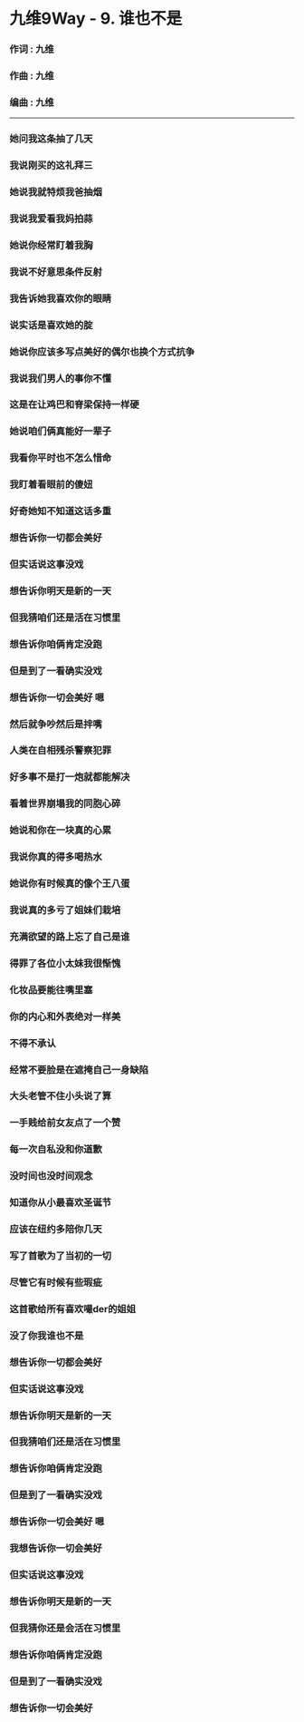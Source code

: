 # 九维9Way - 9. 谁也不是
### 作词 : 九维
### 作曲 : 九维
### 编曲 : 九维
----
### 她问我这条抽了几天
### 我说刚买的这礼拜三
### 她说我就特烦我爸抽烟
### 我说我爱看我妈拍蒜
### 她说你经常盯着我胸
### 我说不好意思条件反射
### 我告诉她我喜欢你的眼睛
### 说实话是喜欢她的腚
### 她说你应该多写点美好的偶尔也换个方式抗争
### 我说我们男人的事你不懂
### 这是在让鸡巴和脊梁保持一样硬
### 她说咱们俩真能好一辈子
### 我看你平时也不怎么惜命
### 我盯着看眼前的傻妞
### 好奇她知不知道这话多重
### 想告诉你一切都会美好
### 但实话说这事没戏
### 想告诉你明天是新的一天
### 但我猜咱们还是活在习惯里
### 想告诉你咱俩肯定没跑
### 但是到了一看确实没戏
### 想告诉你一切会美好 嗯
### 然后就争吵然后是拌嘴
### 人类在自相残杀警察犯罪
### 好多事不是打一炮就都能解决
### 看着世界崩塌我的同胞心碎
### 她说和你在一块真的心累
### 我说你真的得多喝热水
### 她说你有时候真的像个王八蛋
### 我说真的多亏了姐妹们栽培
### 充满欲望的路上忘了自己是谁
### 得罪了各位小太妹我很惭愧
### 化妆品要能往嘴里塞
### 你的内心和外表绝对一样美
### 不得不承认
### 经常不要脸是在遮掩自己一身缺陷
### 大头老管不住小头说了算
### 一手贱给前女友点了一个赞
### 每一次自私没和你道歉
### 没时间也没时间观念
### 知道你从小最喜欢圣诞节
### 应该在纽约多陪你几天
### 写了首歌为了当初的一切
### 尽管它有时候有些瑕疵
### 这首歌给所有喜欢嘬der的姐姐
### 没了你我谁也不是
### 想告诉你一切都会美好
### 但实话说这事没戏
### 想告诉你明天是新的一天
### 但我猜咱们还是活在习惯里
### 想告诉你咱俩肯定没跑
### 但是到了一看确实没戏
### 想告诉你一切会美好 嗯
### 我想告诉你一切会美好
### 但实话说这事没戏
### 想告诉你明天是新的一天
### 但我猜你还是会活在习惯里
### 想告诉你咱俩肯定没跑
### 但是到了一看确实没戏
### 想告诉你一切会美好
